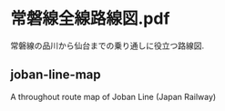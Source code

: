 # 常磐線全線路線図.pdf
常磐線の品川から仙台までの乗り通しに役立つ路線図.

## joban-line-map
A throughout route map of Joban Line (Japan Railway)
